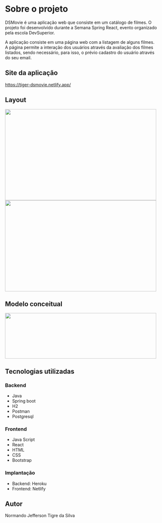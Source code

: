 # Sobre o projeto
DSMovie é uma aplicação web que consiste em um catálogo de filmes. O projeto foi desenvolvido durante a Semana Spring React, evento organizado pela escola DevSuperior.

A aplicação consiste em uma página web com a listagem de alguns filmes. A página permite a interação dos usuários através da avaliação dos filmes 
listados, sendo necessário, para isso, o prévio cadastro do usuário através do seu email.

## Site da aplicação
https://tiger-dsmovie.netlify.app/

## Layout
<div>
 <img src="https://user-images.githubusercontent.com/85883895/168683708-ff307265-183d-4219-858d-fbd5fa935c60.png" width="500px" height="300px" /> <br/>
 <img src="https://user-images.githubusercontent.com/85883895/168684004-e4312b5a-8e58-4a7e-b5f9-14b84b66fa7d.png" width="500px" height="300px" />
</div>

## Modelo conceitual
<div>
 <img src="https://user-images.githubusercontent.com/85883895/168684457-0354e2ad-aeac-40c8-b98e-a40b0dbd47c9.png" width="500px" height="150px" /> 
</div>

## Tecnologias utilizadas

### Backend
- Java
- Spring boot
- H2
- Postman
- Postgresql

### Frontend
- Java Script
- React
- HTML
- CSS
- Bootstrap

### Implantação
- Backend: Heroku
- Frontend: Netlify

## Autor
Normando Jefferson Tigre da Silva
